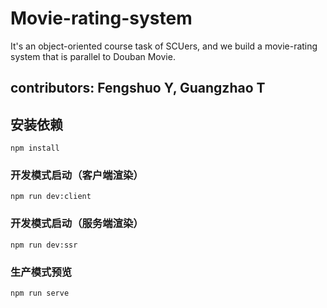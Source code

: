 # Movie-rating-system
It's an object-oriented course task of SCUers, and we build a movie-rating system that is parallel to Douban Movie.
## contributors: Fengshuo Y, Guangzhao T 

## 安装依赖
```
npm install
```

### 开发模式启动（客户端渲染）
```
npm run dev:client
```

### 开发模式启动（服务端渲染）
```
npm run dev:ssr
```

### 生产模式预览
```
npm run serve
```



